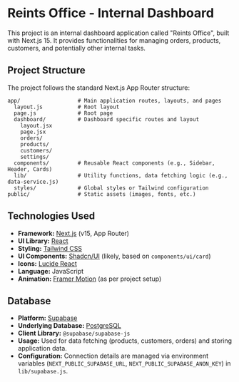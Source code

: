 # Reints Office - Internal Dashboard

This project is an internal dashboard application called "Reints Office", built with Next.js 15. It provides functionalities for managing orders, products, customers, and potentially other internal tasks.

## Project Structure

The project follows the standard Next.js App Router structure:

```
app/                  # Main application routes, layouts, and pages
  layout.js           # Root layout
  page.js             # Root page
  dashboard/          # Dashboard specific routes and layout
    layout.jsx
    page.jsx
    orders/
    products/
    customers/
    settings/
  components/         # Reusable React components (e.g., Sidebar, Header, Cards)
  lib/                # Utility functions, data fetching logic (e.g., data-service.js)
  styles/             # Global styles or Tailwind configuration
public/               # Static assets (images, fonts, etc.)
```

## Technologies Used

- **Framework:** [Next.js](https://nextjs.org/) (v15, App Router)
- **UI Library:** [React](https://reactjs.org/)
- **Styling:** [Tailwind CSS](https://tailwindcss.com/)
- **UI Components:** [Shadcn/UI](https://ui.shadcn.com/) (likely, based on `components/ui/card`)
- **Icons:** [Lucide React](https://lucide.dev/)
- **Language:** JavaScript
- **Animation:** [Framer Motion](https://www.framer.com/motion/) (as per project setup)

## Database

- **Platform:** [Supabase](https://supabase.com/)
- **Underlying Database:** [PostgreSQL](https://www.postgresql.org/)
- **Client Library:** `@supabase/supabase-js`
- **Usage:** Used for data fetching (products, customers, orders) and storing application data.
- **Configuration:** Connection details are managed via environment variables (`NEXT_PUBLIC_SUPABASE_URL`, `NEXT_PUBLIC_SUPABASE_ANON_KEY`) in `lib/supabase.js`.
